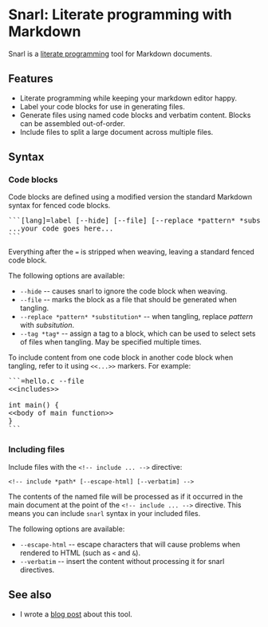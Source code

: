 # Snarl: Literate programming with Markdown

Snarl is a [literate programming][] tool for Markdown documents.

[literate programming]: https://en.wikipedia.org/wiki/Literate_programming

## Features

- Literate programming while keeping your markdown editor happy.
- Label your code blocks for use in generating files.
- Generate files using named code blocks and verbatim content. Blocks
  can be assembled out-of-order.
- Include files to split a large document across multiple files.

## Syntax

### Code blocks

Code blocks are defined using a modified version the standard Markdown syntax for fenced code blocks.

<pre>
```[lang]=label [--hide] [--file] [--replace *pattern* *substitution*] [-t tag [...]]
...your code goes here...
```
</pre>

Everything after the `=` is stripped when weaving, leaving a standard fenced code block.

The following options are available:

- `--hide` -- causes snarl to ignore the code block when weaving.
- `--file` -- marks the block as a file that should be generated when tangling.
- `--replace *pattern* *substitution*` -- when tangling, replace
  _pattern_ with _subsitution_.
- `--tag *tag*` -- assign a tag to a block, which can be used to select sets
  of files when tangling. May be specified multiple times.

To include content from one code block in another code block when tangling, refer to it using `<<...>>` markers. For example:

<!-- Since I'm using <pre> blocks to wrap the markdown example, I need to escape
     all instances of < with &gt;. -->
<pre>
```=hello.c --file
&lt;&lt;includes>>

int main() {
&lt;&lt;body of main function>>
}
```
</pre>

### Including files

Include files with the `<!-- include ... -->` directive:

```
<!-- include *path* [--escape-html] [--verbatim] -->
```

The contents of the named file will be processed as if it occurred in the main document at the point of the `<!-- include ... -->` directive. This means you can include `snarl` syntax in your included files.

The following options are available:

- `--escape-html` -- escape characters that will cause problems when rendered to HTML (such as `<` and `&`).
- `--verbatim` -- insert the content without processing it for snarl directives.

## See also

- I wrote a [blog post][] about this tool.

[blog post]: https://blog.oddbit.com/post/2020-01-15-snarl-a-tool-for-literate-blog/
